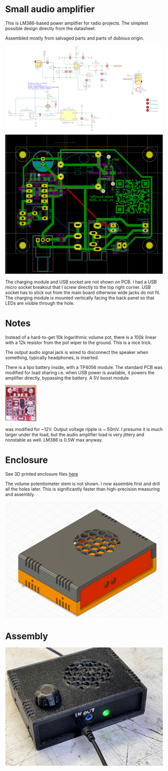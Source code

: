 # Small audio amplifier

This is LM386-based power amplifier for radio projects. The simplest possible design directly from the datasheet. 

Assembled mostly from salvaged parts and parts of dubious origin.

<img src="schematic.png" width="600"/>
<img src="pcb.png" width="600"/>

The charging module and USB socket are not shown on PCB. I had a USB micro socket breakout that I screw directly to the top right corner. USB socket has to stick out from the main board otherwise wide jacks do not fit. The charging module is mounted vertically facing the back panel so that LEDs are visible through the hole.

# Notes

Instead of a hard-to-get 10k logarithmic volume pot, there is a 100k linear with a 12k resistor from the pot wiper to the ground. This is a nice trick.

The output audio signal jack is wired to disconnect the speaker when something, typically headphones, is inserted.

There is a lipo battery inside, with a TP4056 module. The standard PCB was modified for load sharing i.e. when USB power is available, it powers the amplifier directly, bypassing the battery. A  5V boost module

<img src="boost-module.png" width="100"/>

was modified for ~12V. Output voltage ripple is ~ 50mV. I presume it is much larger under the load, but the audio amplifier load is very jittery and nonstable as well. LM386 is 0.5W max anyway.


# Enclosure

See 3D printed enclosure files [here](enclosure)

The volume potentiometer stem is not shown. I now assemble first and drill all the holes later. This is significantly faster than high-precision measuring and assembly. 

<img src="box.png" width="600"/>

# Assembly

<img src="assembly.jpg" width="600"/>